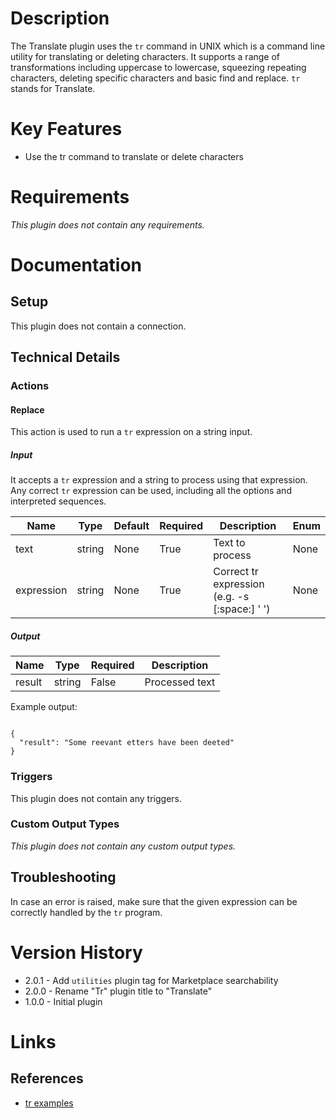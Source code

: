 # Description

The Translate plugin uses the `tr` command in UNIX which is a command line utility for translating or deleting characters. It supports a range of transformations including uppercase to lowercase, squeezing repeating characters, deleting specific characters and basic find and replace. `tr` stands for Translate.

# Key Features

* Use the tr command to translate or delete characters

# Requirements

_This plugin does not contain any requirements._

# Documentation

## Setup

This plugin does not contain a connection.

## Technical Details

### Actions

#### Replace

This action is used to run a `tr` expression on a string input.

##### Input

It accepts a `tr` expression and a string to process using that expression. Any correct `tr` expression can be used, including all the options and interpreted sequences.

|Name|Type|Default|Required|Description|Enum|
|----|----|-------|--------|-----------|----|
|text|string|None|True|Text to process|None|
|expression|string|None|True|Correct tr expression (e.g. -s [\:space\:] ' ')|None|

##### Output

|Name|Type|Required|Description|
|----|----|--------|-----------|
|result|string|False|Processed text|

Example output:

```

{
  "result": "Some reevant etters have been deeted"
}

```

### Triggers

This plugin does not contain any triggers.

### Custom Output Types

_This plugin does not contain any custom output types._

## Troubleshooting

In case an error is raised, make sure that the given expression can be correctly handled by the `tr` program.

# Version History

* 2.0.1 - Add `utilities` plugin tag for Marketplace searchability
* 2.0.0 - Rename "Tr" plugin title to "Translate"
* 1.0.0 - Initial plugin

# Links

## References

* [tr examples](https://www.geeksforgeeks.org/tr-command-unixlinux-examples/)

